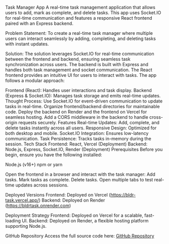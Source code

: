 Task Manager App
A real-time task management application that allows users to add, mark as complete, and delete tasks. This app uses Socket.IO for real-time communication and features a responsive React frontend paired with an Express backend.

Problem Statement:
To create a real-time task manager where multiple users can interact seamlessly by adding, completing, and deleting tasks with instant updates.

Solution:
The solution leverages Socket.IO for real-time communication between the frontend and backend, ensuring seamless task synchronization across users. The backend is built with Express and handles both task management and socket communication. The React frontend provides an intuitive UI for users to interact with tasks. The app follows a modular approach:

Frontend (React): Handles user interactions and task display.
Backend (Express & Socket.IO): Manages task storage and emits real-time updates.
Thought Process:
Use Socket.IO for event-driven communication to update tasks in real-time.
Organize frontend/backend directories for maintainable code.
Deploy the backend on Render and the frontend on Vercel for seamless hosting.
Add a CORS middleware in the backend to handle cross-origin requests securely.
Features
Real-time Updates: Add, complete, and delete tasks instantly across all users.
Responsive Design: Optimized for both desktop and mobile.
Socket.IO Integration: Ensures low-latency communication.
Task Persistence: Tracks tasks in-memory during the session.
Tech Stack
Frontend: React, Vercel (Deployment)
Backend: Node.js, Express, Socket.IO, Render (Deployment)
Prerequisites
Before you begin, ensure you have the following installed:

Node.js (v16+)
npm or yarn


Open the frontend in a browser and interact with the task manager:
Add tasks.
Mark tasks as complete.
Delete tasks.
Open multiple tabs to test real-time updates across sessions.

Deployed Versions
Frontend: Deployed on Vercel (https://bldr-task.vercel.app/)
Backend: Deployed on Render (https://bldrtask.onrender.com)

Deployment Strategy
Frontend: Deployed on Vercel for a scalable, fast-loading UI.
Backend: Deployed on Render, a flexible hosting platform supporting Node.js.


GitHub Repository
Access the full source code here: [GitHub Repository](https://github.com/hemang7/bldrTask/)
